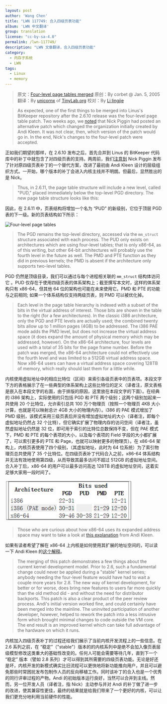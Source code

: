 ```yaml
---
layout: post
author: 'Wang Chen'
title: "LWN 117749: 合入四级页表功能"
album: 'LWN 中文翻译'
group: translation
license: "cc-by-sa-4.0"
permalink: /lwn-117749/
description: "LWN 文章翻译，合入四级页表功能"
category:
  - 内存子系统
  - LWN
tags:
  - Linux
  - memory
---
```


> 原文：[Four-level page tables merged](https://lwn.net/Articles/117749/)
> 原创：By corbet @ Jan. 5, 2005
> 翻译：By [unicornx](https://github.com/unicornx) of [TinyLab.org][1]
> 校对：By [Li lingjie](https://github.com/lljgithub)

> As expected, one of the first things to be merged into Linus's BitKeeper repository after the 2.6.10 release was the four-level page table patch. Two weeks ago, we [noted](http://lwn.net/Articles/116810/) that Nick Piggin had posted an alternative patch which changed the organization initially created by Andi Kleen. It was not clear, then, which version of the patch would go in. In the end, Nick's changes to the four-level patch were accepted.

正如我们期望的那样，在 2.6.10 发布之后，首先合并到 Linus 的 BitKeeper 代码库中的补丁中就包含了对四级页表的支持。两周前，我们[注意到](/lwn-116810) Nick Piggin 发布了针对原四级页表补丁的一个替代方案，改进了最初由 Andi Kleen 设计的层级组织方式。一开始，哪个版本的补丁会进入内核主线并不明朗。但最后，显然胜出的是 Nick。

> Thus, in 2.6.11, the page table structure will include a new level, called "PUD," placed immediately below the top-level PGD directory. The new page table structure looks like this:

因此，在 2.6.11 中，页表结构将增加一个名为 “PUD” 的新级别，它位于顶层 PGD 表的下一级。新的页表结构如下所示：

![Four-level page tables](https://static.lwn.net/images/ns/kernel/four-level-pt.png)

> The PGD remains the top-level directory, accessed via the `mm_struct` structure associated with each process. The PUD only exists on architectures which are using four-level tables; that is only x86-64, as of this writing, but other 64-bit architectures will probably use the fourth level in the future as well. The PMD and PTE function as they did in previous kernels; the PMD is absent if the architecture only supports two-level tables.

PGD​​ 仍然是顶级目录，我们可以通过与每个进程相关联的 `mm_struct` 结构体访问它 。PUD 仅存在于使用四级页表的体系架构上；截至撰写本文时，这样的体系架构只有 x86-64，但其他 64 位的架构也可能在未来使用它。PMD 和 PTE 的功能与之前相同; 如果一个体系结构仅支持两级页表，则 PMD 可以被优化掉。

> Each level in the page table hierarchy is indexed with a subset of the bits in the virtual address of interest. Those bits are shown in the table to the right (for a few architectures). In the classic i386 architecture, only the PGD and PTE levels are actually used; the combined twenty bits allow up to 1 million pages (4GB) to be addressed. The i386 PAE mode adds the PMD level, but does not increase the virtual address space (it does expand the amount of physical memory which may be addressed, however). On the x86-64 architecture, four levels are used with a total of 35 bits for the page frame number. Before the patch was merged, the x86-64 architecture could not effectively use the fourth level and was limited to a 512GB virtual address space. Now x86-64 users can have a virtual address space covering 128TB of memory, which really should last them for a little while.

内核使用虚拟地址中的相应比特位（区间）来索引各级页表中的页表项。本段文字下方的表格展示了在一些典型的体系架构上这些比特位的定义（译者注，原文表格是嵌入在本段文字的右面，由于排版的原因，这里放在本段文字的下面）。在经典的 i386 架构上，实际使用的只包括 PGD 和 PTE 两个级别；这两个级别加起来一共使用 20 个比特位，允许索引总共 100 万个物理页（按照一个物理页 4KB 大小计算，也就是可以映射总计 4GB 大小的物理内存）。i386 的 PAE 模式增加了 PMD 级别，该模式采用三级页表后并没有增加虚拟地址的大小（译者注，即每个虚拟地址仍然占 32 个比特），但它确实扩展了物理内存的访问空间（译者注，虽然虚拟地址仍然是 32 位，即可用于索引的比特位总数保持不变，但在 PAE 模式下，PMD 和 PTE 的每个表项的大小，以及每个表项的 Field 字段的大小都扩展了，可以索引更多的 PTE 和 Page，也就可以映射更多的物理页）。在 x86-64 架构上，内核页表使用了四个级别，（其虚拟地址，此时为 64 位系统）为了索引物理页总共使用了 35 个比特位。在四级页表补丁代码合入之前，x86-64 体系结构并无法有效地使用第四级，从而导致其最多访问不超过 512GB 的虚拟地址空间。合入补丁后，x86-64 的用户可以最多访问高达 128TB 的虚拟地址空间，这着实足够大家用一段时间了。

![](/wp-content/uploads/2018/09/lwn-117749.png)

> Those who are curious about how x86-64 uses its expanded address space may want to take a look at [this explanation](https://lwn.net/Articles/117783/) from Andi Kleen.

如果有读者希望了解在 x86-64 上内核是如何使用其扩展的地址空间的，可以读一下 Andi Kleen 的[这个解释](https://lwn.net/Articles/117783/)。

> The merging of this patch demonstrates a few things about the current kernel development model. Prior to 2.6, such a fundamental change could never be applied during a "stable" kernel series; anybody needing the four-level feature would have had to wait a couple more years for 2.8. The new way of kernel development, for better or for worse, does bring new features to users far more quickly than the old method did - and without the need for distributor backports. This patch is also a clear product of the peer review process. Andi's initial version worked fine, and could certainly have been merged into the mainline. The uninvited participation of another developer, however, helped to rework the patch into a less intrusive form which brought minimal changes to code outside the VM core. The end result is an improved kernel which can take full advantage of the hardware on which it runs.

内核加入四级页表补丁的过程还给我们展示了当前内核开发流程上的一些信息。在 2.6 系列之前，在 “稳定”（"stable"）版本的的内核系列中是绝不会加入像页表层级模型修改这类重大的基础性改变的。任何人可能会需要等待几年，直到下一个 “稳定” 版本（譬如 2.8 系列）才可以得到其所需要的四级页表功能。无论是好还是坏，内核开发的新模式确实比旧流程可以更快地将新功能推向用户，并且可以避免那些时常困扰发布包制作人员的反向移植工作。同时该补丁的合入也是一个优秀的同行评审过程的产物。Andi 的初始版本运行良好，当然可以合并到主线。然而，另一位开发人员（译者注，指 Nick）主动参与并对 Andi 的补丁做了进一步的改进，使其兼容性更佳，最终的结果就是给我们带来了一个更好的内核，可以让我们更充分地利用当前硬件的性能。

[1]: http://tinylab.org

